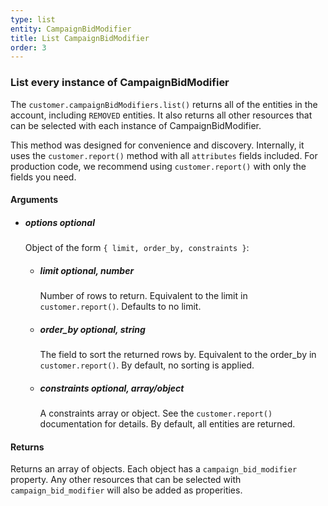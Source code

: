```yaml
---
type: list
entity: CampaignBidModifier 
title: List CampaignBidModifier 
order: 3
---
```


### List every instance of CampaignBidModifier 


The `customer.campaignBidModifiers.list()` returns all of the entities in the account, including `REMOVED` entities. It also returns all other resources that can be selected with each instance of CampaignBidModifier.

This method was designed for convenience and discovery. Internally, it uses the `customer.report()` method with all `attributes` fields included. For production code, we recommend using `customer.report()` with only the fields you need.


#### Arguments

- ##### options *optional*
    Object of the form `{ limit, order_by, constraints }`:
    - ##### limit *optional, number*
        Number of rows to return. Equivalent to the limit in `customer.report()`. Defaults to no limit.
    - ##### order_by *optional, string*
        The field to sort the returned rows by. Equivalent to the order_by in `customer.report()`. By default, no sorting is applied.
    - ##### constraints *optional, array/object*
        A constraints array or object. See the `customer.report()` documentation for details. By default, all entities are returned.


#### Returns

Returns an array of objects.
Each object has a `campaign_bid_modifier` property. Any other resources that can be selected with `campaign_bid_modifier` will also be added as properities.
